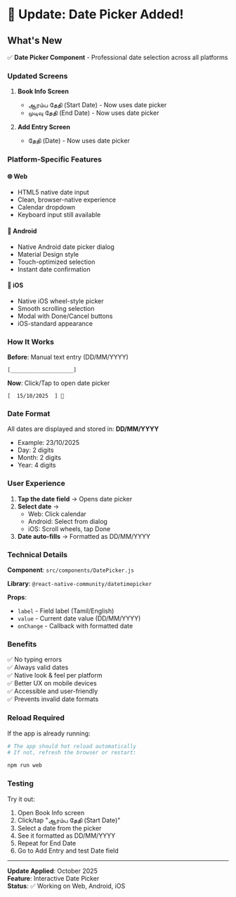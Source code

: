 # 📅 Update: Date Picker Added!

## What's New

✅ **Date Picker Component** - Professional date selection across all platforms

### Updated Screens

1. **Book Info Screen**
   - ஆரம்ப தேதி (Start Date) - Now uses date picker
   - முடிவு தேதி (End Date) - Now uses date picker

2. **Add Entry Screen**
   - தேதி (Date) - Now uses date picker

### Platform-Specific Features

#### 🌐 Web
- HTML5 native date input
- Clean, browser-native experience
- Calendar dropdown
- Keyboard input still available

#### 📱 Android
- Native Android date picker dialog
- Material Design style
- Touch-optimized selection
- Instant date confirmation

#### 🍎 iOS
- Native iOS wheel-style picker
- Smooth scrolling selection
- Modal with Done/Cancel buttons
- iOS-standard appearance

### How It Works

**Before**: Manual text entry (DD/MM/YYYY)
```
[____________________]
```

**Now**: Click/Tap to open date picker
```
[  15/10/2025  ] 📅
```

### Date Format

All dates are displayed and stored in: **DD/MM/YYYY**
- Example: 23/10/2025
- Day: 2 digits
- Month: 2 digits  
- Year: 4 digits

### User Experience

1. **Tap the date field** → Opens date picker
2. **Select date** → 
   - Web: Click calendar
   - Android: Select from dialog
   - iOS: Scroll wheels, tap Done
3. **Date auto-fills** → Formatted as DD/MM/YYYY

### Technical Details

**Component**: `src/components/DatePicker.js`

**Library**: `@react-native-community/datetimepicker`

**Props**:
- `label` - Field label (Tamil/English)
- `value` - Current date value (DD/MM/YYYY)
- `onChange` - Callback with formatted date

### Benefits

✅ No typing errors  
✅ Always valid dates  
✅ Native look & feel per platform  
✅ Better UX on mobile devices  
✅ Accessible and user-friendly  
✅ Prevents invalid date formats  

### Reload Required

If the app is already running:

```bash
# The app should hot reload automatically
# If not, refresh the browser or restart:

npm run web
```

### Testing

Try it out:
1. Open Book Info screen
2. Click/tap "ஆரம்ப தேதி (Start Date)"
3. Select a date from the picker
4. See it formatted as DD/MM/YYYY
5. Repeat for End Date
6. Go to Add Entry and test Date field

---

**Update Applied**: October 2025  
**Feature**: Interactive Date Picker  
**Status**: ✅ Working on Web, Android, iOS

